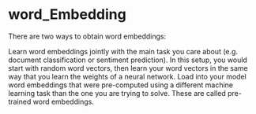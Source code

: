 # word_Embedding

There are two ways to obtain word embeddings:

Learn word embeddings jointly with the main task you care about (e.g. document classification or sentiment prediction). In this setup, you would start with random word vectors, then learn your word vectors in the same way that you learn the weights of a neural network. Load into your model word embeddings that were pre-computed using a different machine learning task than the one you are trying to solve. These are called pre-trained word embeddings.
